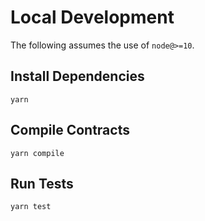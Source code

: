 
# Local Development

The following assumes the use of `node@>=10`.

## Install Dependencies

`yarn`

## Compile Contracts

`yarn compile`

## Run Tests

`yarn test`
